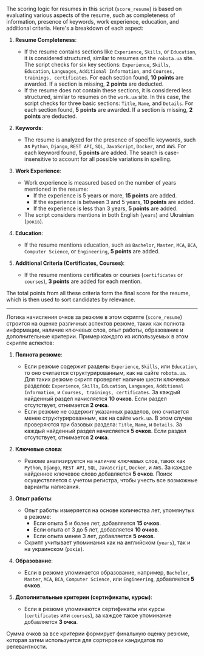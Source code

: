 The scoring logic for resumes in this script (`score_resume`) is based on evaluating various 
aspects of the resume, such as completeness of information, presence of keywords, work experience,
education, and additional criteria. Here's a breakdown of each aspect:

1. **Resume Completeness**:
   - If the resume contains sections like `Experience`, `Skills`, or `Education`, it is considered structured, similar to resumes on the `robota.ua` site. The script checks for six key sections: `Experience`, `Skills`, `Education`, `Languages`, `Additional Information`, and `Courses, trainings, certificates`. For each section found, **10 points** are awarded. If a section is missing, **2 points** are deducted.
   - If the resume does not contain these sections, it is considered less structured, similar to resumes on the `work.ua` site. In this case, the script checks for three basic sections: `Title`, `Name`, and `Details`. For each section found, **5 points** are awarded. If a section is missing, **2 points** are deducted.

2. **Keywords**:
   - The resume is analyzed for the presence of specific keywords, such as `Python`, `Django`, `REST API`, `SQL`, `JavaScript`, `Docker`, and `AWS`. For each keyword found, **5 points** are added. The search is case-insensitive to account for all possible variations in spelling.

3. **Work Experience**:
   - Work experience is measured based on the number of years mentioned in the resume:
     - If the experience is 5 years or more, **15 points** are added.
     - If the experience is between 3 and 5 years, **10 points** are added.
     - If the experience is less than 3 years, **5 points** are added.
   - The script considers mentions in both English (`years`) and Ukrainian (`років`).

4. **Education**:
   - If the resume mentions education, such as `Bachelor`, `Master`, `MCA`, `BCA`, `Computer Science`, or `Engineering`, **5 points** are added.

5. **Additional Criteria (Certificates, Courses)**:
   - If the resume mentions certificates or courses (`certificates` or `courses`), **3 points** are added for each mention.

The total points from all these criteria form the final score for the resume, which is then used 
to sort candidates by relevance.

***

Логика начисления очков за резюме в этом скрипте (`score_resume`) строится на оценке различных 
аспектов резюме, таких как полнота информации, наличие ключевых слов, опыт работы, образование 
и дополнительные критерии. Пример каждого из используемых в этом скрипте аспектов:

1. **Полнота резюме**:
   - Если резюме содержит разделы `Experience`, `Skills`, или `Education`, то оно считается структурированным, как на сайте `robota.ua`. Для таких резюме скрипт проверяет наличие шести ключевых разделов: `Experience`, `Skills`, `Education`, `Languages`, `Additional Information`, и `Courses, trainings, certificates`. За каждый найденный раздел начисляется **10 очков**. Если раздел отсутствует, отнимается **2 очка**.
   - Если резюме не содержит указанных разделов, оно считается менее структурированным, как на сайте `work.ua`. В этом случае проверяются три базовых раздела: `Title`, `Name`, и `Details`. За каждый найденный раздел начисляется **5 очков**. Если раздел отсутствует, отнимается **2 очка**.

2. **Ключевые слова**:
   - Резюме анализируется на наличие ключевых слов, таких как `Python`, `Django`, `REST API`, `SQL`, `JavaScript`, `Docker`, и `AWS`. За каждое найденное ключевое слово добавляется **5 очков**. Поиск осуществляется с учетом регистра, чтобы учесть все возможные варианты написания.

3. **Опыт работы**:
   - Опыт работы измеряется на основе количества лет, упомянутых в резюме:
     - Если опыта 5 и более лет, добавляется **15 очков**.
     - Если опыта от 3 до 5 лет, добавляется **10 очков**.
     - Если опыта менее 3 лет, добавляется **5 очков**.
   - Скрипт учитывает упоминания как на английском (`years`), так и на украинском (`років`).

4. **Образование**:
   - Если в резюме упоминается образование, например, `Bachelor`, `Master`, `MCA`, `BCA`, `Computer Science`, или `Engineering`, добавляется **5 очков**.

5. **Дополнительные критерии (сертификаты, курсы)**:
   - Если в резюме упоминаются сертификаты или курсы (`certificates` или `courses`), за каждое такое упоминание добавляется **3 очка**. 

Сумма очков за все критерии формирует финальную оценку резюме, которая затем используется 
для сортировки кандидатов по релевантности.
